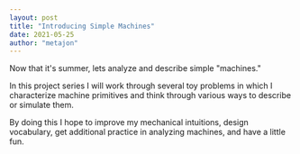 ```yaml
---
layout: post
title: "Introducing Simple Machines"
date: 2021-05-25
author: "metajon"
---
```


Now that it's summer, lets analyze and describe simple "machines."

In this project series I will work through several toy problems in which I characterize machine primitives and think through various ways to describe or simulate them.  

By doing this I hope to improve my mechanical intuitions, design vocabulary, get additional practice in analyzing machines, and have a little fun.
